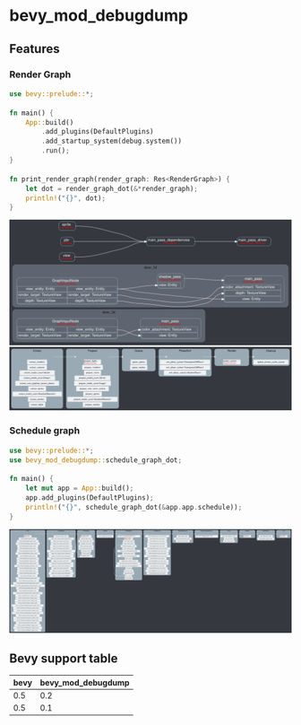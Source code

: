 # bevy_mod_debugdump

## Features
### Render Graph
```rust
use bevy::prelude::*;

fn main() {
    App::build()
        .add_plugins(DefaultPlugins)
        .add_startup_system(debug.system())
        .run();
}

fn print_render_graph(render_graph: Res<RenderGraph>) {
    let dot = render_graph_dot(&*render_graph);
    println!("{}", dot);
}
```

![bevy's render graph](docs/render_graph.svg)
![bevy's render schedule graph](docs/render_schedule_graph.svg)

<!--
<details>
<summary>render graph for bevy's `multiple_windows` example</summary>

![bevy's render graph](docs/render_graph_second_window.svg)
</details>
<details>
<summary>render graph with `egui` plugin</summary>

![bevy's render graph](docs/render_graph_egui.svg)
</details>
-->

### Schedule graph
```rust
use bevy::prelude::*;
use bevy_mod_debugdump::schedule_graph_dot;

fn main() {
    let mut app = App::build();
    app.add_plugins(DefaultPlugins);
    println!("{}", schedule_graph_dot(&app.app.schedule));
}
```

![bevy's schedule graph](docs/schedule_graph.svg)

## Bevy support table

|bevy|bevy_mod_debugdump|
|---|---|
|0.5|0.2|
|0.5|0.1|
